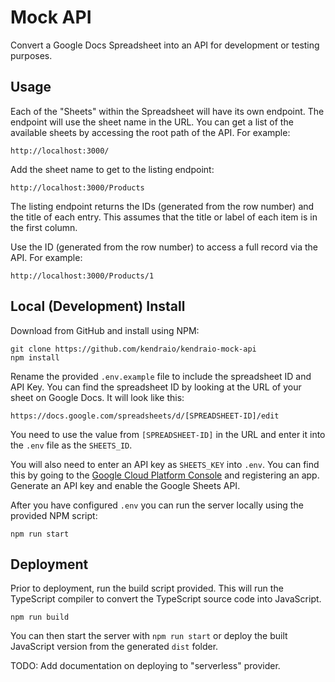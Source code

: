 # Mock API

Convert a Google Docs Spreadsheet into an API for development or testing
purposes. 

## Usage

Each of the "Sheets" within the Spreadsheet will have its own 
endpoint. The endpoint will use the sheet name in the URL.
You can get a list of the available sheets by accessing the root 
path of the API. For example:

    http://localhost:3000/

Add the sheet name to get to the listing endpoint:

    http://localhost:3000/Products

The listing endpoint returns the IDs (generated from the row number) 
and the title of each entry. This assumes that the title or label of
each item is in the first column.

Use the ID (generated from the row number) to access a full record 
via the API. For example:

    http://localhost:3000/Products/1

## Local (Development) Install

Download from GitHub and install using NPM:

    git clone https://github.com/kendraio/kendraio-mock-api
    npm install

Rename the provided `.env.example` file to include the spreadsheet ID 
and API Key. You can find the spreadsheet ID by looking at the URL
of your sheet on Google Docs. It will look like this:

    https://docs.google.com/spreadsheets/d/[SPREADSHEET-ID]/edit

You need to use the value from `[SPREADSHEET-ID]` in the URL and
enter it into the `.env` file as the `SHEETS_ID`.

You will also need to enter an API key as `SHEETS_KEY` into `.env`.
You can find this by going to the 
[Google Cloud Platform Console](https://console.cloud.google.com/apis/credentials)
and registering an app. Generate an API key and enable the Google Sheets API.

After you have configured `.env` you can run the server locally using 
the provided NPM script:

    npm run start

## Deployment

Prior to deployment, run the build script provided. This will
run the TypeScript compiler to convert the TypeScript source code
into JavaScript.

    npm run build
    
You can then start the server with `npm run start` or deploy the
built JavaScript version from the generated `dist` folder.

TODO: Add documentation on deploying to "serverless" provider.

